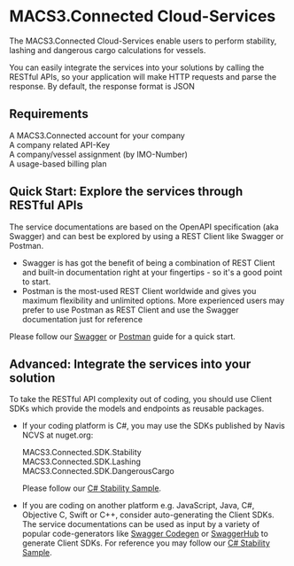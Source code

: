 # MACS3.Connected Cloud-Services

The MACS3.Connected Cloud-Services enable users to perform stability, lashing and dangerous cargo calculations for vessels.

You can easily integrate the services into your solutions by calling the RESTful APIs, so your application will make HTTP requests and parse the response. By default, the response format is JSON

## Requirements

A MACS3.Connected account for your company  
A company related API-Key  
A company/vessel assignment (by IMO-Number)  
A usage-based billing plan  

## Quick Start: Explore the services through RESTful APIs

The service documentations are based on the OpenAPI specification (aka Swagger) and can best be explored by using a REST Client like Swagger or Postman.

* Swagger is has got the benefit of being a combination of REST Client and built-in documentation right at your fingertips - so it's a good point to start.
* Postman is the most-used REST Client worldwide and gives you maximum flexibility and unlimited options. More experienced users may prefer to use Postman as REST Client and use the Swagger documentation just for reference

Please follow our [Swagger](swagger.md) or [Postman](postman.md) guide for a quick start.

## Advanced: Integrate the services into your solution

To take the RESTful API complexity out of coding, you should use Client SDKs which provide the models and endpoints as reusable packages. 
 
* If your coding platform is C#, you may use the SDKs published by Navis NCVS at nuget.org:  

  MACS3.Connected.SDK.Stability  
  MACS3.Connected.SDK.Lashing  
  MACS3.Connected.SDK.DangerousCargo  
  
  Please follow our [C# Stability Sample](csharp_stability.md).

* If you are coding on another platform e.g. JavaScript, Java, C#, Objective C, Swift or C++, consider auto-generating the Client SDKs. The service documentations can be used as input by a variety of popular code-generators like [Swagger Codegen](https://swagger.io/tools/swagger-codegen) or [SwaggerHub](https://swagger.io/tools/swaggerhub) to generate Client SDKs. For reference you may follow our [C# Stability Sample](csharp_stability.md).
